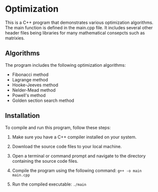 # Optimization

This is a C++ program that demonstrates various optimization algorithms. The main function is defined in the main.cpp file. It includes several other header files being libraries for many mathematical consepcts such as matrixies.

## Algorithms

The program includes the following optimization algorithms:

- Fibonacci method
- Lagrange method
- Hooke-Jeeves method
- Nelder-Mead method
- Powell's method
- Golden section search method

## Installation
To compile and run this program, follow these steps:

1. Make sure you have a C++ compiler installed on your system.

2. Download the source code files to your local machine.

3. Open a terminal or command prompt and navigate to the directory containing the source code files.

4. Compile the program using the following command:
`g++ -o main main.cpp`

5. Run the compiled executable:
`./main`
